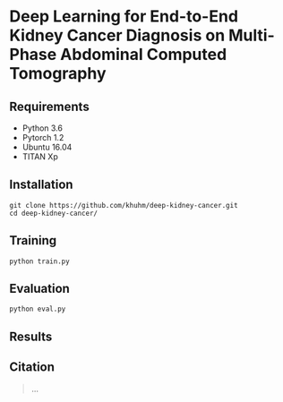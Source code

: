 # Deep Learning for End-to-End Kidney Cancer Diagnosis on Multi-Phase Abdominal Computed Tomography

## Requirements
* Python 3.6
* Pytorch 1.2
* Ubuntu 16.04
* TITAN Xp

## Installation
```
git clone https://github.com/khuhm/deep-kidney-cancer.git
cd deep-kidney-cancer/
```

## Training
```
python train.py
```

## Evaluation
```
python eval.py
```

## Results

## Citation
>...




